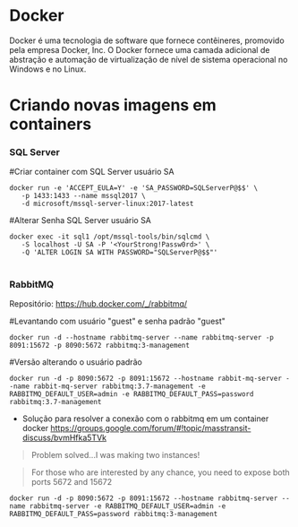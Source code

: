 # Docker
Docker é uma tecnologia de software que fornece contêineres, promovido pela empresa Docker, Inc. O Docker fornece uma camada adicional de abstração e automação de virtualização de nível de sistema operacional no Windows e no Linux.

# Criando novas imagens em containers

### SQL Server 

#Criar container com SQL Server usuário SA
```
docker run -e 'ACCEPT_EULA=Y' -e 'SA_PASSWORD=SQLServerP@$$' \
   -p 1433:1433 --name mssql2017 \
   -d microsoft/mssql-server-linux:2017-latest
```
#Alterar Senha SQL Server usuário SA

```
docker exec -it sql1 /opt/mssql-tools/bin/sqlcmd \
   -S localhost -U SA -P '<YourStrong!Passw0rd>' \
   -Q 'ALTER LOGIN SA WITH PASSWORD="SQLServerP@$$"'
```
#

### RabbitMQ
Repositório: https://hub.docker.com/_/rabbitmq/

#Levantando com usuário "guest" e senha padrão "guest"

```
docker run -d --hostname rabbitmq-server --name rabbitmq-server -p 8091:15672 -p 8090:5672 rabbitmq:3-management
```

#Versão alterando o usuário padrão
```
docker run -d -p 8090:5672 -p 8091:15672 --hostname rabbit-mq-server --name rabbit-mq-server rabbitmq:3.7-management -e RABBITMQ_DEFAULT_USER=admin -e RABBITMQ_DEFAULT_PASS=password rabbitmq:3.7-management
```

- Solução para resolver a conexão com o rabbitmq em um container docker
https://groups.google.com/forum/#!topic/masstransit-discuss/bvmHfka5TVk

> Problem solved...I was making two instances!

> For those who are interested by any chance, you need to expose both ports 5672 and 15672
  
```
docker run -d -p 8090:5672 -p 8091:15672 --hostname rabbitmq-server --name rabbitmq-server -e RABBITMQ_DEFAULT_USER=admin -e RABBITMQ_DEFAULT_PASS=password rabbitmq:3-management
```


  


